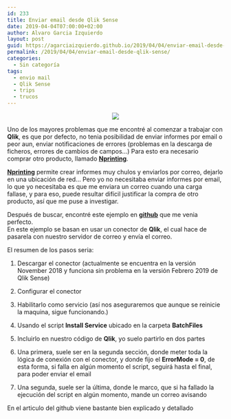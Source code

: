 ```yaml
---
id: 233
title: Enviar email desde Qlik Sense
date: 2019-04-04T07:00:00+02:00
author: Alvaro Garcia Izquierdo
layout: post
guid: https://agarciaizquierdo.github.io/2019/04/04/enviar-email-desde-qlik-sense/
permalink: /2019/04/04/enviar-email-desde-qlik-sense/
categories:
  - Sin categoría
tags:
  - envio mail
  - Qlik Sense
  - trips
  - trucos
---
```

<div class="separator" style="clear:both;text-align:center;">
  <a href="https://agarciaizquierdo.github.io/2019/04/04/enviar-email-desde-qlik-sense/" style="margin-left:1em;margin-right:1em;"><img border="0" src="https://4.bp.blogspot.com/-oe9ExQiO7Mo/XKIhv82e0EI/AAAAAAABO4A/v27f3LLVqNYDLqmuBt0f2zgdzRPm5iVPACLcBGAs/s1600/Sin%2Bt%25C3%25ADtulo.png" /></a>
</div>

Uno de los mayores problemas que me encontré al comenzar a trabajar con **Qlik**, es que por defecto, no tenia posibilidad de enviar informes por email o peor aun, enviar notificaciones de errores (problemas en la descarga de ficheros, errores de cambios de campos&#8230;) Para esto era necesario comprar otro producto, llamado <a href="https://www.qlik.com/es-es/products/nprinting" target="_blank" rel="noopener noreferrer"><b>Nprinting</b></a>.

<a href="https://www.qlik.com/es-es/products/nprinting" target="_blank" rel="noopener noreferrer"><b>Nprinting</b></a> permite crear informes muy chulos y enviarlos por correo, dejarlo en una ubicación de red&#8230; Pero yo no necesitaba enviar informes por email, lo que yo necesitaba es que me enviara un correo cuando una carga fallase, y para eso, puede resultar difícil justificar la compra de otro producto, así que me puse a investigar.

Después de buscar, encontré este ejemplo en <a href="https://github.com/newmans99/Qlik-Simple-Email-Example" target="_blank" rel="noopener noreferrer"><b>github</b></a> que me venia perfecto.  
En este ejemplo se basan en usar un conector de **Qlik**, el cual hace de pasarela con nuestro servidor de correo y envía el correo.

El resumen de los pasos seria:

  1. Descargar el conector (actualmente se encuentra en la versión November 2018 y funciona sin problema en la versión Febrero 2019 de Qlik Sense)
  2. Configurar el conector
  3. Habilitarlo como servicio (así nos aseguraremos que aunque se reinicie la maquina, sigue funcionando.)
  1. Usando el script **Install Service** ubicado en la carpeta **BatchFiles**

  4. Incluirlo en nuestro código de **Qlik**, yo suelo partirlo en dos partes
  1. Una primera, suele ser en la segunda sección, donde meter toda la lógica de conexión con el conector, y donde fijo el **ErrorMode = 0**, de esta forma, si falla en algún momento el script, seguirá hasta el final, para poder enviar el email
  2. Una segunda, suele ser la última, donde le marco, que si ha fallado la ejecución del script en algún momento, mande un correo avisando

<div>
  En el articulo del github viene bastante bien explicado y detallado
</div>
